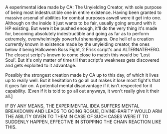 A experimental idea made by CA: The Unyielding Creator, with sole purpose of being most indestructible one in entire existence. Having been granted to massive arsenal of abilities for combat purposes aswell were it get into one. Although on the inside it just wants to be fair, usually going around with it HP existing. But were it be pushed enough, it'll do the very thing it's made for, becoming absolutely indestructible and going as far as to perform extremely, overwhelmingly powerful shenanigans.
One hell of a creation currently known in existence made by the unyielding creator, the ones below it being Halloween Boss Fight, 2 Frisk script's and ALTERNATEHERO.
The closest script's known to come close to match this would be 'Lost Soul'. But it's only matter of time till that script's weakness gets discovered and gets exploited to it advantage.

Possibly the strongest creation made by CA up to this day, of which it lives up to really well.
But it hesitation to go all out makes it lose most fight's that it goes fair on. A potential mental disadvantage if it isn't respected for it capability. [Even if it is told to go all out anyways, it won't really give it their all.]

IF BY ANY MEANS, THE EXPERIMENTAL IDEA SUFFERS MENTAL BREAKDOWN AND LEADS TO GOING ROGUE, DIVINE-RARITY WOULD ARM THE ABILITY GIVEN TO THEM IN CASE OF SUCH CASES WERE IT TO SUDDENLY HAPPEN, EFFECTIVE IN STOPPING THE CHAIN REACTION LIKE THIS.